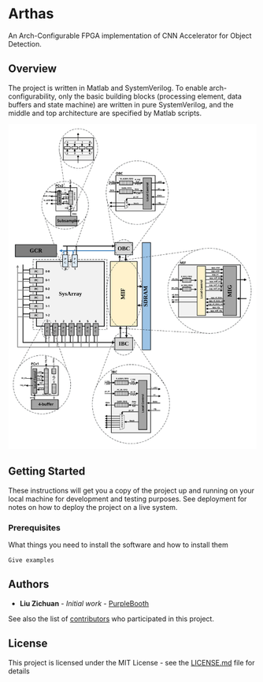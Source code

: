 # Arthas
An Arch-Configurable FPGA implementation of CNN Accelerator for Object Detection. 

## Overview
The project is written in Matlab and SystemVerilog. To enable arch-configurability, only the basic building blocks (processing element, data buffers and state machine) are written in pure SystemVerilog, and the middle and top architecture are specified by Matlab scripts. 

![top_arch](https://github.com/LiuZichuan/Arthas/blob/master/fig/top.svg)

## Getting Started

These instructions will get you a copy of the project up and running on your local machine for development and testing purposes. See deployment for notes on how to deploy the project on a live system.

### Prerequisites

What things you need to install the software and how to install them

```
Give examples
```

## Authors

* **Liu Zichuan** - *Initial work* - [PurpleBooth](https://github.com/PurpleBooth)

See also the list of [contributors](https://github.com/your/project/contributors) who participated in this project.

## License

This project is licensed under the MIT License - see the [LICENSE.md](LICENSE.md) file for details

